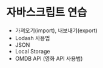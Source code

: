 # 자바스크립트 연습

- 가져오기(import), 내보내기(export)
- Lodash 사용법
- JSON
- Local Storage
- OMDB API (영화 API 사용법)
